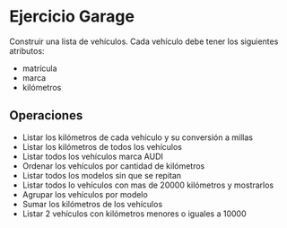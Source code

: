 # Ejercicio Garage
Construir una lista de vehículos. Cada vehículo debe tener los siguientes atributos:
- matrícula
- marca
- kilómetros
## Operaciones
- Listar los kilómetros de cada vehículo y su conversión a millas
- Listar los kilómetros de todos los vehículos
- Listar todos los vehículos marca AUDI
- Ordenar los vehículos por cantidad de kilómetros
- Listar todos los modelos sin que se repitan
- Listar todos lo vehículos con mas de 20000 kilómetros y mostrarlos
- Agrupar los vehículos por modelo
- Sumar los kilómetros de los vehículos
- Listar 2 vehículos con kilómetros menores o iguales a 10000
